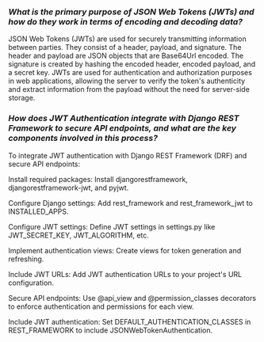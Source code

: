 ### **_What is the primary purpose of JSON Web Tokens (JWTs) and how do they work in terms of encoding and decoding data?_**

JSON Web Tokens (JWTs) are used for securely transmitting information between parties. They consist of a header, payload, and signature. The header and payload are JSON objects that are Base64Url encoded. The signature is created by hashing the encoded header, encoded payload, and a secret key. JWTs are used for authentication and authorization purposes in web applications, allowing the server to verify the token's authenticity and extract information from the payload without the need for server-side storage.

### **_How does JWT Authentication integrate with Django REST Framework to secure API endpoints, and what are the key components involved in this process?_**

To integrate JWT authentication with Django REST Framework (DRF) and secure API endpoints:

Install required packages: Install djangorestframework, djangorestframework-jwt, and pyjwt.

Configure Django settings: Add rest_framework and rest_framework_jwt to INSTALLED_APPS.

Configure JWT settings: Define JWT settings in settings.py like JWT_SECRET_KEY, JWT_ALGORITHM, etc.

Implement authentication views: Create views for token generation and refreshing.

Include JWT URLs: Add JWT authentication URLs to your project's URL configuration.

Secure API endpoints: Use @api_view and @permission_classes decorators to enforce authentication and permissions for each view.

Include JWT authentication: Set DEFAULT_AUTHENTICATION_CLASSES in REST_FRAMEWORK to include JSONWebTokenAuthentication.